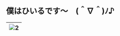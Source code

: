 ## 僕はひいるです〜　(⁠＾⁠∇⁠＾⁠)⁠ﾉ⁠♪

| ![2](sorachan.gif) |
| --- |
<!--
**Vitngu/Vitngu** is a ✨ _special_ ✨ repository because its `README.md` (this file) appears on your GitHub profile.

Here are some ideas to get you started:

- 🔭 I’m currently working on ...
- 🌱 I’m currently learning ...
- 👯 I’m looking to collaborate on ...
- 🤔 I’m looking for help with ...
- 💬 Ask me about ...
- 📫 How to reach me: ...
- 😄 Pronouns: ...
- ⚡ Fun fact: ...
-->
